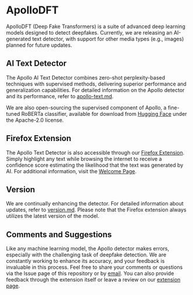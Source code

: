 # ApolloDFT  

ApolloDFT (Deep Fake Transformers) is a suite of advanced deep learning models designed to detect deepfakes. Currently, we are releasing an AI-generated text detector, with support for other media types (e.g., images) planned for future updates.  

## AI Text Detector  
The Apollo AI Text Detector combines zero-shot perplexity-based techniques with supervised methods, delivering superior performance and generalization capabilities. For detailed information on the Apollo detector and its performance, refer to [apollo-text.md](apollo-text.md).  

We are also open-sourcing the supervised component of Apollo, a fine-tuned RoBERTa classifier, available for download from [Hugging Face](https://huggingface.co/fakespotresearch/roberta-base-ai-text-detection-v1) under the Apache-2.0 license.  

## Firefox Extension  
The Apollo Text Detector is also accessible through our [Firefox Extension](https://addons.mozilla.org/en-US/firefox/addon/deep-fake-detector/). Simply highlight any text while browsing the internet to receive a confidence score estimating the likelihood that the text was generated by AI. For additional information, visit the [Welcome Page](https://www.fakespot.com/dfd).  

## Version  
We are continually enhancing the detector. For detailed information about updates, refer to [version.md](version.md). Please note that the Firefox extension always utilizes the latest version of the model.  

## Comments and Suggestions  
Like any machine learning model, the Apollo detector makes errors, especially with the challenging task of deepfake detection. We are constantly working to enhance its accuracy, and your feedback is invaluable in this process. Feel free to share your comments or questions via the Issue page of this repository or by [email](mailto:contact@fakespot.com). You can also provide feedback through the extension itself or leave a review on our [extension page](https://addons.mozilla.org/en-US/firefox/addon/deep-fake-detector/).  
